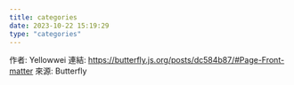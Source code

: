 ```yaml
---
title: categories
date: 2023-10-22 15:19:29
type: "categories"
---
```


作者: Yellowwei
連結: https://butterfly.js.org/posts/dc584b87/#Page-Front-matter
來源: Butterfly
